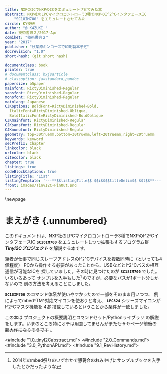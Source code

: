 ```yaml
---
title: NXPのICでNXPのICをエミュレートさせてみた本
abstract: NXP社のLPCマイクロコントローラ3種でNXPのI^2^CインタフェースIC
    "SC18IM700" をエミュレートさせてみた
circle: KY技研
author: "@_K4ZUKI_"
date: 技術書典２/2017-Apr
comiket: "技術書典２"
year: "2017"
publisher: "秋葉原キンコーズで印刷製本予定"
docrevision: "1.0"
short-hash: (git short hash)

documentclass: book
printer: true
# documentclass: bxjsarticle
# classoption: ja=standard,pandoc
papersize: b5paper
mainfont: RictyDiminished-Regular
sansfont: RictyDiminished-Regular
monofont: RictyDiminished-Regular
mainlang: Japanese
CJKoptions: BoldFont=RictyDiminished-Bold,
  ItalicFont=RictyDiminished-Oblique,
  BoldItalicFont=RictyDiminished-BoldOblique
CJKmainfont: RictyDiminished-Regular
CJKsansfont: RictyDiminished-Regular
CJKmonofont: RictyDiminished-Regular
geometry: top=30truemm,bottom=30truemm,left=20truemm,right=20truemm
keywords: keyword
secPrefix: Chapter
linkcolor: black
urlcolor: black
citecolor: black
chapter: true
listings: true
codeBlockCaptions: true
listingTitle: 'List'
listingTemplate: '---**$$listingTitle$$ $$i$$$$titleDelim$$ $$t$$**---'
front: images/TinyI2C-PinOut.png
---
```


\\newpage
# まえがき {.unnumbered}
このドキュメントは、NXP社のLPCマイクロコントローラ3種でNXPのI^2^CインタフェースIC
**`SC18IM700`** をエミュレートしつつ拡張もするプログラム群
___TinyI2Cプロジェクト___ を解説する本です。

筆者が仕事で同じスレーブアドレスのI^2^Cデバイスを複数同時に（といっても4個程度）
PCから操作する必要があったことから、USBなどとI^2^Cバスの相互通信が可能なICを
探していました。その時に見つけたのが **`SC18IM700`** でした。いろいろあって
サンプルを入手もした[^mbed_fest] のですが、必要なバスが1ポート分しかないので
別の方法を考えることにしました。

**`SC18IM700`** のコマンド体系が使いやすかったので一部をそのまま用いつつ、
例によってmbed^TM^対応マイコンを使おうと考え、 **`LPC824`** シリーズマイコンが
I^2^Cマスタ機能を _4基_ 搭載しているということから条件が一致しました。

この本は プロジェクトの概要説明とコマンドセット/Pythonライブラリ
の解説をします。いまのところ特にオチは用意してません~~がまたも６０ページ前後の
超大作になりそうです~~ 。
<!-- mbed^TM^ LPC1768 / LPC824 / LPC11U35に移植した話、TinyI2C基板の回路図、
それぞれのピン配置図ギャラリー、GUI -->

<#include "1.0_tinyI2Cabstract.md">
<#include "2.0_Commands.md">
<#include "3.0_PythonAPI.md">
<#include "9.1_RevHistory.md">

<!--  -->
[^mbed_fest]: 2014年のmbed祭りのいずれかで懇親会のおみやげにサンプルブックを入手したとかだったような
